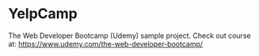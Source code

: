 # YelpCamp
The Web Developer Bootcamp (Udemy) sample project. 
Check out course at: https://www.udemy.com/the-web-developer-bootcamp/
